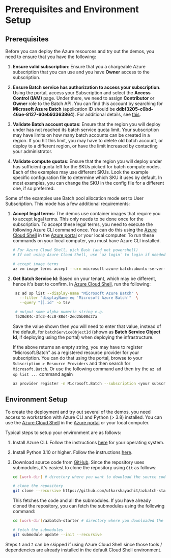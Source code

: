 # Prerequisites and Environment Setup

## Prerequisites

Before you can deploy the Azure resources and try out the demos, you need to ensure that you have the following:

1. __Ensure valid subscription__: Ensure that you a chargeable Azure subscription that you
   can use and you have __Owner__ access to the subscription.

2. __Ensure Batch service has authorization to access your subscription__. Using the portal,
   access your Subscription and select the __Access Control (IAM)__ page. Under there, we need to assign
  __Contributor__ or __Owner__ role to the Batch API. You can find this account by searching for
  __Microsoft Azure Batch__ (application ID should be __ddbf3205-c6bd-46ae-8127-60eb93363864__). For additional
  details, see [this](https://learn.microsoft.com/en-us/azure/batch/batch-account-create-portal#allow-azure-batch-to-access-the-subscription-one-time-operation).

3. __Validate Batch account quotas__: Ensure that the region you will deploy under has
   not reached its batch service quota limit. Your subscription may have limits on
   how many batch accounts can be created in a region. If you hit this limit, you
   may have to delete old batch account, or deploy to a different region, or have the
   limit increased by contacting your administrator.

4. __Validate compute quotas__: Ensure that the region you will deploy under has
   sufficient quota left for the SKUs picked for batch compute nodes. Each of the examples
   may use different SKUs. Look the example specific configuration file to determine which SKU
   it uses by default. In most examples, you can change the SKU in the config file for a different
   one, if so preferred.

Some of the examples use Batch pool allocation mode set to User Subscription. This mode has a few additional requirements:

1. __Accept legal terms__: The demos use container images that require you to accept
   legal terms. This only needs to be done once for the subscription. To accept these legal terms,
   you need to execute the following Azure CLI command once. You can do this using the
   [Azure Cloud Shell](https://ms.portal.azure.com/#cloudshell/) in the [Azure portal](https://ms.portal.azure.com)
   or your local computer. To run these commands on your local computer, you must have Azure CLI installed.

   ```sh
   # For Azure Cloud Shell, pick Bash (and not powershell)
   # If not using Azure Cloud Shell, use `az login` to login if needed.

   # accept image terms
   az vm image terms accept --urn microsoft-azure-batch:ubuntu-server-container:20-04-lts:latest
   ```

2. __Get Batch Service Id__: Based on your tenant, which may be different, hence it's
   best to confirm. In [Azure Cloud Shell](https://ms.portal.azure.com/#cloudshell/),
   run the following:

   ```sh
    az ad sp list --display-name "Microsoft Azure Batch" \
      --filter "displayName eq 'Microsoft Azure Batch'"  \
      --query "[].id" -o tsv

    # output some alpha numeric string e.g.
    f520d84c-3fd3-4cc8-88d4-2ed25b00d27a
   ```

   Save the value shown then you will need to enter that value,
   instead of the default, for `batchServiceObjectId` (shown as __Batch Service Object Id__,
   if deploying using the portal) when deploying the infrastructure.

   If the above returns an empty string, you may have to register "Microsoft.Batch" as a registered
   resource provider for your subscription. You can do that using the portal, browse to your `Subscription >
   Resource Providers` and then search for `Microsoft.Batch`. Or use the following command and then try
   the `az ad sp list ...` command again

   ```sh
   az provider register -n Microsoft.Batch --subscription <your subscription name> --wait
   ```

## Environment Setup

To create the deployment and try out several of the demos, you need access to workstation with
Azure CLI and Python (> 3.8) installed. You can use the [Azure Cloud Shell](https://ms.portal.azure.com/#cloudshell/)
in the [Azure portal](https://ms.portal.azure.com) or your local computer.

Typical steps to setup your environment are as follows:

1. Install Azure CLI. Follow the instructions [here](https://learn.microsoft.com/en-us/cli/azure/install-azure-cli)
   for your operating system.
2. Install Python 3.10 or higher. Follow the instructions [here](https://www.python.org/downloads/).

3. Download source code from [GitHub](https://github.com/utkarshayachit/azbatch-starter). Since the repository uses
   submodules, it's easiest to clone the repository using `Git` as follows:

   ```bash
   cd [work-dir] # directory where you want to download the source code

   # clone the repository
   git clone --recursive https://github.com/utkarshayachit/azbatch-starter
   ```

   This fetches the code and all the submodules. If you have already cloned the repository, you can fetch the submodules
   using the following command:

   ```bash
   cd [work-dir]/azbatch-starter # directory where you downloaded the source code

   # fetch the submodules
   git submodule update --init --recursive
   ```

Steps `1` and `2` can be skipped if using Azure Cloud Shell since those tools / dependencies are already installed
in the default Cloud Shell environment.
